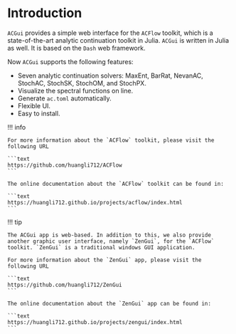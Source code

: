 # Introduction

`ACGui` provides a simple web interface for the `ACFlow` toolkit, which is a state-of-the-art analytic continuation toolkit in Julia. `ACGui` is written in Julia as well. It is based on the `Dash` web framework.

Now `ACGui` supports the following features:

* Seven analytic continuation solvers: MaxEnt, BarRat, NevanAC, StochAC, StochSK, StochOM, and StochPX.
* Visualize the spectral functions on line.
* Generate `ac.toml` automatically.
* Flexible UI.
* Easy to install.

!!! info

    For more information about the `ACFlow` toolkit, please visit the following URL

    ```text
    https://github.com/huangli712/ACFlow
    ```

    The online documentation about the `ACFlow` toolkit can be found in:

    ```text
    https://huangli712.github.io/projects/acflow/index.html
    ```

!!! tip

    The ACGui app is web-based. In addition to this, we also provide another graphic user interface, namely `ZenGui`, for the `ACFlow` toolkit. `ZenGui` is a traditional windows GUI application. 

    For more information about the `ZenGui` app, please visit the following URL

    ```text
    https://github.com/huangli712/ZenGui
    ```

    The online documentation about the `ZenGui` app can be found in:

    ```text
    https://huangli712.github.io/projects/zengui/index.html
    ```

